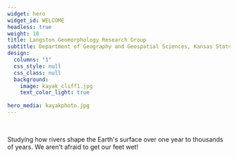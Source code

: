 ```yaml
---
widget: hero
widget_id: WELCOME
headless: true
weight: 10
title: Langston Geomorphology Research Group
subtitle: Department of Geography and Geospatial Sciences, Kansas State University
design:
  columns: "1"
  css_style: null
  css_class: null
  background:
    image: kayak_cliff1.jpg
    text_color_light: true
    
hero_media: kayakphoto.jpg
---
```

<br>

Studying how rivers shape the Earth's surface over one year to thousands of years. We aren't afraid to get our feet wet!
